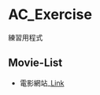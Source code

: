 # AC_Exercise
練習用程式

## Movie-List
- 電影網站_[Link](https://kerwinjhong.github.io/ac_exercise/movie-list/index.html)
